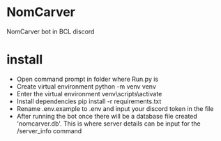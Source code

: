 # NomCarver
NomCarver bot in BCL discord


# install
- Open command prompt in folder where Run.py is
- Create virtual environment
python -m venv venv
- Enter the virtual environment
venv\scripts\activate
- Install dependencies
pip install -r requirements.txt
- Rename .env.example to .env and input your discord token in the file
- After running the bot once there will be a database file created 'nomcarver.db'. This is where server details can be input for the /server_info command
